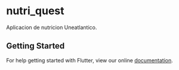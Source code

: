 # nutri_quest

Aplicacion de nutricion Uneatlantico.

## Getting Started

For help getting started with Flutter, view our online
[documentation](http://flutter.io/).

